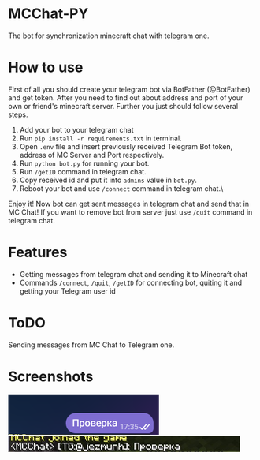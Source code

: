 # MCChat-PY
The bot for synchronization minecraft chat with telegram one.
# How to use
First of all you should create your telegram bot via BotFather (@BotFather) and get token. After you need to find out about address and port of your own or friend's minecraft server.
Further you just should follow several steps.
1. Add your bot to your telegram chat
2. Run ``pip install -r requirements.txt`` in terminal.
3. Open ``.env`` file and insert previously received Telegram Bot token, address of MC Server and Port respectively.
4. Run ``python bot.py`` for running your bot.
5. Run ``/getID`` command in telegram chat.
6. Copy received id and put it into ``admins`` value in ``bot.py``.
7. Reboot your bot and use ``/connect`` command in telegram chat.\

Enjoy it! Now bot can get sent messages in telegram chat and send that in MC Chat!
If you want to remove bot from server just use ``/quit`` command in telegram chat.
# Features 
* Getting messages from telegram chat and sending it to Minecraft chat
* Commands ``/connect``, ``/quit``, ``/getID`` for connecting bot, quiting it and getting your Telegram user id
# ToDO
Sending messages from MC Chat to Telegram one.
# Screenshots
<img src='https://github.com/jezmunh/MCChat-PY/blob/main/screenshots/screen0.png?raw=true'><img src='https://github.com/jezmunh/MCChat-PY/blob/main/screenshots/screen1.jfif?raw=true'>

